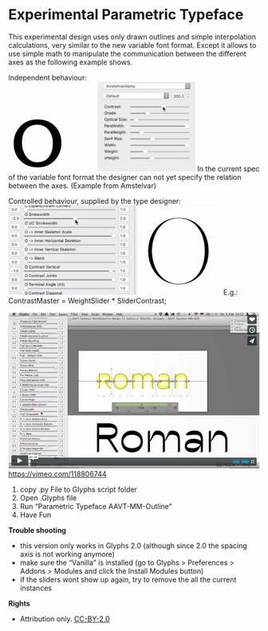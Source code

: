 # Experimental Parametric Typeface
This experimental design uses only drawn outlines and simple interpolation calculations, very similar to the new variable font format. Except it allows to use simple math to manipulate the communication between the different axes as the following example shows.


Independent behaviour:
<img src="README_media/Contrast-Weight-Behaviour--independent-axes--not-wanted.gif" height="180" alt="Independent Behaviour - Amstelvar"/>
In the current spec of the variable font format the designer can not yet specify the relation between the axes. (Example from Amstelvar)

Controlled behaviour, supplied by the type designer:
<img src="README_media/Contrast-Weight-Behaviour--axes-communication--wanted.gif" height="180" alt="Controlled Behaviour"/>
E.g.: ContrastMaster = WeightSlider * SliderContrast;


[![Working Example Vimeo Screenshot](README_media/vimeo_screenshot.png)](https://vimeo.com/118806744)  
https://vimeo.com/118806744

1. copy .py File to Glyphs script folder
2. Open .Glyphs file
3. Run “Parametric Typeface AAVT-MM-Outline”
4. Have Fun 
  
  
   
   
**Trouble shooting**
- this version only works in Glyphs 2.0 (although since 2.0 the spacing axis is not working anymore)
- make sure the “Vanilla” is installed (go to Glyphs > Preferences > Addons > Modules and click the Install Modules button)
- if the sliders wont show up again, try to remove the all the current instances



**Rights**
- Attribution only. [CC-BY-2.0](https://creativecommons.org/licenses/by/2.0/)
